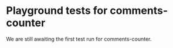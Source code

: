 # Playground tests for comments-counter
We are still awaiting the first test run for comments-counter.
